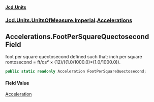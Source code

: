 #### [Jcd.Units](index.md 'index')
### [Jcd.Units.UnitsOfMeasure.Imperial](Jcd.Units.UnitsOfMeasure.Imperial.md 'Jcd.Units.UnitsOfMeasure.Imperial').[Accelerations](Accelerations.md 'Jcd.Units.UnitsOfMeasure.Imperial.Accelerations')

## Accelerations.FootPerSquareQuectosecond Field

foot per square quectosecond defined such that: inch per square rontosecond = ft/qs² ×
(12)/((1.0/1000.0)*(1.0/1000.0)).

```csharp
public static readonly Acceleration FootPerSquareQuectosecond;
```

#### Field Value
[Acceleration](Acceleration.md 'Jcd.Units.UnitTypes.Acceleration')
